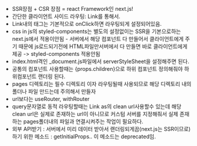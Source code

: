 - SSR장점 + CSR 장점 = react Framework인 next.js!  
- 간단한 클라이언트 사이드 라우팅: Link를 통해서.  
- Link내의 태그는 기본적으로 onClick하면 라우팅되게 설정되어있음.  
- css in js의 styled-components는 별도의 설정없이는 SSR을 기본으로하는 next.js에서 적용이안됨 - 서버에서 해당 컴포넌트 다 만들어서 클라이언트에게 주기 때문에 js로드되기전에 HTML파일만서버에서 다 만들면
바로 클라이언트에게 제공 -> styled-components 적용안됨  
- index.html격인 _document.js파일에서 serverStyleSheet을 설정해주면 된다.  
- 공통의 컴포넌트 사용할때는 {props.children}으로 하위 컴포넌트 정의해줘야 하위컴포넌트 랜더링 된다.  
- pages 디렉토리는 필수 디렉토리 이자 라우팅될때 사용되므로 해당 디렉토리 내의 폴더나 파일 만드는데 주의해서 만들자  
- url보다는 useRouter, withRouter  
- query문자열로 동적 라우팅할때는 Link as의 clean url사용할수 있는데 해당 clean url은 실제로 존재하는 url이 아니므로 커스텀 서버를 지정해줘서 실제 존재하는 pages폴더내의 파일과 연결시켜주는
작업이 필요하다.  
- 외부 API받기 : 서버에서 미리 데이터 받아서 랜더링되게끔(next.js는 SSR이므로)하기 위한 메소드 : getInitialProps.. 이 메소드는 deprecated임.  
